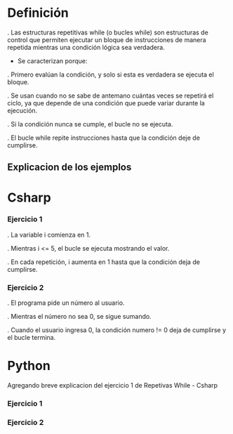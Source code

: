 # Definición

. Las estructuras repetitivas while (o bucles while) son estructuras de control que permiten ejecutar un bloque de instrucciones de manera repetida mientras una condición lógica sea verdadera.

- Se caracterizan porque:

. Primero evalúan la condición, y solo si esta es verdadera se ejecuta el bloque.

. Se usan cuando no se sabe de antemano cuántas veces se repetirá el ciclo, ya que depende de una condición que puede variar durante la ejecución.

. Si la condición nunca se cumple, el bucle no se ejecuta.

. El bucle while repite instrucciones hasta que la condición deje de cumplirse.

## Explicacion de los ejemplos

# Csharp

### Ejercicio 1

. La variable i comienza en 1.

. Mientras i <= 5, el bucle se ejecuta mostrando el valor.

. En cada repetición, i aumenta en 1 hasta que la condición deja de cumplirse.

### Ejercicio 2

. El programa pide un número al usuario.

. Mientras el número no sea 0, se sigue sumando.

. Cuando el usuario ingresa 0, la condición numero != 0 deja de cumplirse y el bucle termina.

# Python
Agregando breve explicacion del ejercicio 1 de Repetivas While - Csharp
### Ejercicio 1

### Ejercicio 2